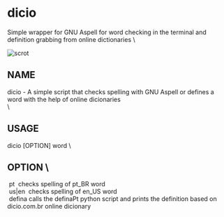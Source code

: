 # dicio
Simple wrapper for GNU Aspell for word checking in the terminal and definition grabbing from online dictionaries \

![scrot](https://github.com/duartqx/images/blob/main/dicio-defina.png?raw=true)

## NAME 
   dicio - A simple script that checks spelling with GNU Aspell or defines a word with the help of online dicionaries \
   \
## USAGE
   dicio [OPTION] word \

## OPTION                    \      
&nbsp;pt&nbsp;&nbsp;checks spelling of pt_BR word \
&nbsp;us|en&nbsp;&nbsp;checks spelling of en_US word \
&nbsp;defina&nbsp;calls the definaPt python script and prints the definition based on dicio.com.br online dicionary
